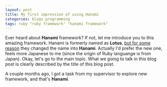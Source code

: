 ```yaml
---
layout: post
title: My first impression of using Hanami
categories: blogs programming
tags: ruby "ruby framework" "hanami framework"
---
```



Ever heard about **Hanami** framework? If not, let me introduce you to this amazing framework. Hanami is formerly named as **Lotus**, [but for some reason](http://hanamirb.org/blog/2016/01/22/lotus-is-now-hanami.html) they changed the name into **Hanami**. Actually I'd prefer the new one, feels more Japanese to me (since the origin of Ruby languange is from Japan). Okay, let's go to the main topic. What we going to talk in this blog post is clearly described by the title of this blog post.

A couple months ago, I got a task from my supervisor to explore new framework, and that's **Hanami**.
